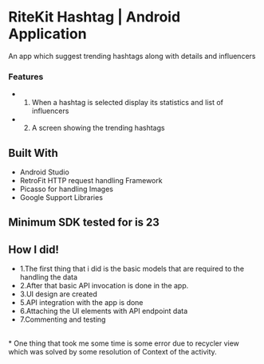 # RiteKit Hashtag  | Android Application
An app which suggest trending hashtags along with details and influencers

### Features
* 1. When a hashtag is selected display its statistics and list of influencers<br /> 
* 2. A screen showing the trending hashtags

## Built With
* Android Studio</br>
* RetroFit HTTP request handling Framework</br>
* Picasso for handling Images</br>
* Google Support Libraries</br>

## Minimum SDK tested for is 23

## How I did!
* 1.The first thing that i did is the basic models that are required to the handling the data</br>
* 2.After that basic API invocation is done in the app.</br>
* 3.UI design are created</br>
* 5.API integration with the app is done</br>
* 6.Attaching the UI elements with API endpoint data</br>
* 7.Commenting and testing</br>
 </br>
* One thing that took me some time is some error due to recycler view which was solved by some resolution of Context of the activity.</br>
